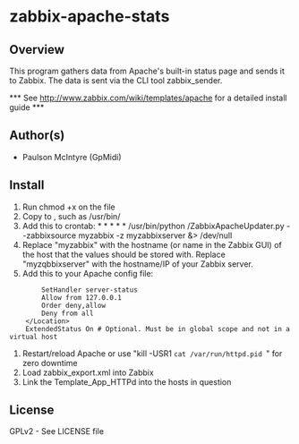 zabbix-apache-stats
===================

Overview
--------
This program gathers data from Apache's built-in status page and 
sends it to Zabbix. The data is sent via the CLI tool zabbix_sender.

*** See http://www.zabbix.com/wiki/templates/apache for a detailed install guide *** 

Author(s)
--------
* Paulson McIntyre (GpMidi)

Install
--------
 1. Run chmod +x on the file
 1. Copy to <some location>, such as /usr/bin/
 1. Add this to crontab: 
        * * * * * /usr/bin/python <some location>/ZabbixApacheUpdater.py --zabbixsource myzabbix -z myzabbixserver &> /dev/null
 1. Replace "myzabbix" with the hostname (or name in the Zabbix GUI) 
of the host that the values should be stored with. Replace "myzqbbixserver" 
with the hostname/IP of your Zabbix server. 
 1. Add this to your Apache config file: 
```    <Location /server-status>
        SetHandler server-status
        Allow from 127.0.0.1
        Order deny,allow
        Deny from all
    </Location>
    ExtendedStatus On # Optional. Must be in global scope and not in a virtual host
```
 1. Restart/reload Apache or use "kill -USR1 `cat /var/run/httpd.pid `" for zero downtime
 1. Load zabbix_export.xml into Zabbix
 1. Link the Template_App_HTTPd into the hosts in question

License
--------
GPLv2 - See LICENSE file
